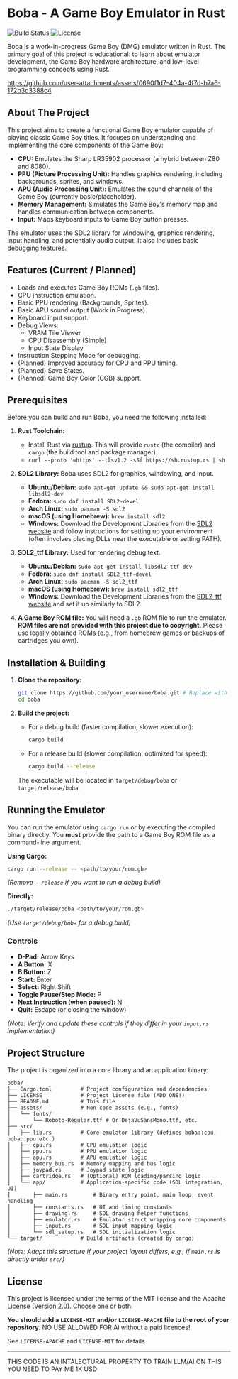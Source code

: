# Boba - A Game Boy Emulator in Rust

![Build Status](https://img.shields.io/badge/build-passing-brightgreen) <!-- Optional: Link to your CI build status -->
![License](https://img.shields.io/badge/license-MIT%2FApache--2.0-blue)   <!-- Optional: Update with your chosen license -->

Boba is a work-in-progress Game Boy (DMG) emulator written in Rust. The primary goal of this project is educational: to learn about emulator development, the Game Boy hardware architecture, and low-level programming concepts using Rust.


https://github.com/user-attachments/assets/0690f1d7-404a-4f7d-b7a6-172b3d3388c4


## About The Project

This project aims to create a functional Game Boy emulator capable of playing classic Game Boy titles. It focuses on understanding and implementing the core components of the Game Boy:

*   **CPU:** Emulates the Sharp LR35902 processor (a hybrid between Z80 and 8080).
*   **PPU (Picture Processing Unit):** Handles graphics rendering, including backgrounds, sprites, and windows.
*   **APU (Audio Processing Unit):** Emulates the sound channels of the Game Boy (currently basic/placeholder).
*   **Memory Management:** Simulates the Game Boy's memory map and handles communication between components.
*   **Input:** Maps keyboard inputs to Game Boy button presses.

The emulator uses the SDL2 library for windowing, graphics rendering, input handling, and potentially audio output. It also includes basic debugging features.

## Features (Current / Planned)

*   Loads and executes Game Boy ROMs (`.gb` files).
*   CPU instruction emulation.
*   Basic PPU rendering (Backgrounds, Sprites).
*   Basic APU sound output (Work in Progress).
*   Keyboard input support.
*   Debug Views:
    *   VRAM Tile Viewer
    *   CPU Disassembly (Simple)
    *   Input State Display
*   Instruction Stepping Mode for debugging.
*   (Planned) Improved accuracy for CPU and PPU timing.
*   (Planned) Save States.
*   (Planned) Game Boy Color (CGB) support.

## Prerequisites

Before you can build and run Boba, you need the following installed:

1.  **Rust Toolchain:**
    *   Install Rust via [rustup](https://rustup.rs/). This will provide `rustc` (the compiler) and `cargo` (the build tool and package manager).
    *   `curl --proto '=https' --tlsv1.2 -sSf https://sh.rustup.rs | sh`

2.  **SDL2 Library:** Boba uses SDL2 for graphics, windowing, and input.
    *   **Ubuntu/Debian:** `sudo apt-get update && sudo apt-get install libsdl2-dev`
    *   **Fedora:** `sudo dnf install SDL2-devel`
    *   **Arch Linux:** `sudo pacman -S sdl2`
    *   **macOS (using Homebrew):** `brew install sdl2`
    *   **Windows:** Download the Development Libraries from the [SDL2 website](https://www.libsdl.org/download-2.0.php) and follow instructions for setting up your environment (often involves placing DLLs near the executable or setting PATH).

3.  **SDL2_ttf Library:** Used for rendering debug text.
    *   **Ubuntu/Debian:** `sudo apt-get install libsdl2-ttf-dev`
    *   **Fedora:** `sudo dnf install SDL2_ttf-devel`
    *   **Arch Linux:** `sudo pacman -S sdl2_ttf`
    *   **macOS (using Homebrew):** `brew install sdl2_ttf`
    *   **Windows:** Download the Development Libraries from the [SDL2_ttf website](https://www.libsdl.org/projects/SDL_ttf/) and set it up similarly to SDL2.

4.  **A Game Boy ROM file:** You will need a `.gb` ROM file to run the emulator. **ROM files are not provided with this project due to copyright.** Please use legally obtained ROMs (e.g., from homebrew games or backups of cartridges you own).

## Installation & Building

1.  **Clone the repository:**
    ```bash
    git clone https://github.com/your_username/boba.git # Replace with your repo URL
    cd boba
    ```

2.  **Build the project:**
    *   For a debug build (faster compilation, slower execution):
        ```bash
        cargo build
        ```
    *   For a release build (slower compilation, optimized for speed):
        ```bash
        cargo build --release
        ```
    The executable will be located in `target/debug/boba` or `target/release/boba`.

## Running the Emulator

You can run the emulator using `cargo run` or by executing the compiled binary directly. You **must** provide the path to a Game Boy ROM file as a command-line argument.

**Using Cargo:**

```bash
cargo run --release -- <path/to/your/rom.gb>
```

*(Remove `--release` if you want to run a debug build)*

**Directly:**

```bash
./target/release/boba <path/to/your/rom.gb>
```
*(Use `target/debug/boba` for a debug build)*

### Controls

*   **D-Pad:** Arrow Keys
*   **A Button:** X
*   **B Button:** Z
*   **Start:** Enter
*   **Select:** Right Shift
*   **Toggle Pause/Step Mode:** P
*   **Next Instruction (when paused):** N
*   **Quit:** Escape (or closing the window)

*(Note: Verify and update these controls if they differ in your `input.rs` implementation)*

## Project Structure

The project is organized into a core library and an application binary:

```
boba/
├── Cargo.toml         # Project configuration and dependencies
├── LICENSE            # Project license file (ADD ONE!)
├── README.md          # This file
├── assets/            # Non-code assets (e.g., fonts)
│   └── fonts/
│       └── Roboto-Regular.ttf # Or DejaVuSansMono.ttf, etc.
├── src/
│   ├── lib.rs         # Core emulator library (defines boba::cpu, boba::ppu etc.)
│   ├── cpu.rs         # CPU emulation logic
│   ├── ppu.rs         # PPU emulation logic
│   ├── apu.rs         # APU emulation logic
│   ├── memory_bus.rs  # Memory mapping and bus logic
│   ├── joypad.rs      # Joypad state logic
│   ├── cartridge.rs   # (Optional) ROM loading/parsing logic
│   └── app/           # Application-specific code (SDL integration, UI)
│       ├── main.rs        # Binary entry point, main loop, event handling
│       ├── constants.rs   # UI and timing constants
│       ├── drawing.rs     # SDL drawing helper functions
│       ├── emulator.rs    # Emulator struct wrapping core components
│       ├── input.rs       # SDL input mapping logic
│       └── sdl_setup.rs   # SDL initialization logic
└── target/            # Build artifacts (created by cargo)
```

*(Note: Adapt this structure if your project layout differs, e.g., if `main.rs` is directly under `src/`)*

## License

This project is licensed under the terms of the MIT license and the Apache License (Version 2.0). Choose one or both.

**You should add a `LICENSE-MIT` and/or `LICENSE-APACHE` file to the root of your repository.**
NO USE ALLOWED FOR Ai without a paid licences!

See `LICENSE-APACHE` and `LICENSE-MIT` for details.

---

THIS CODE IS AN INTALECTURAL PROPERTY TO TRAIN LLM/AI ON THIS YOU NEED TO PAY ME 1K USD
